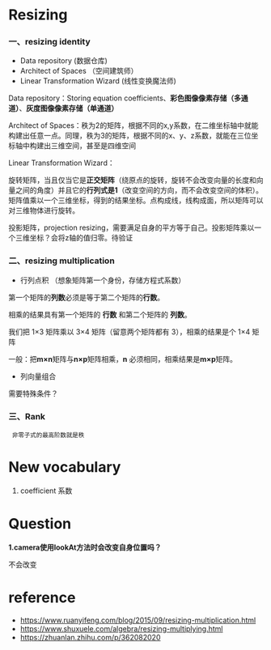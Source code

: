 # Resizing

### 一、resizing identity

- Data repository (数据仓库)
- Architect of Spaces （空间建筑师）
- Linear Transformation Wizard (线性变换魔法师)



Data repository：Storing equation coefficients、**彩色图像像素存储（多通道）**、**灰度图像像素存储（单通道）**

Architect of Spaces：秩为2的矩阵，根据不同的x,y系数，在二维坐标轴中就能构建出任意一点。同理，秩为3的矩阵，根据不同的x、y、z系数，就能在三位坐标轴中构建出三维空间，甚至是四维空间

Linear Transformation Wizard：

旋转矩阵，当且仅当它是**正交矩阵**（绕原点的旋转，旋转不会改变向量的长度和向量之间的角度）并且它的**行列式是1**（改变空间的方向，而不会改变空间的体积）。矩阵值乘以一个三维坐标，得到的结果坐标。点构成线，线构成面，所以矩阵可以对三维物体进行旋转。

投影矩阵，projection resizing，需要满足自身的平方等于自己。投影矩阵乘以一个三维坐标？会将z轴的值归零。待验证



### 二、resizing multiplication

- 行列点积 （想象矩阵第一个身份，存储方程式系数）

第一个矩阵的**列数**必须是等于第二个矩阵的**行数**。

相乘的结果具有第一个矩阵的 **行数** 和第二个矩阵的 **列数**。

我们把 1×3 矩阵乘以 3×4 矩阵（留意两个矩阵都有 3），相乘的结果是个 1×4 矩阵

一般：把**m×n**矩阵与**n×p**矩阵相乘，**n** 必须相同，相乘结果是**m×p**矩阵。

- 列向量组合

需要特殊条件？



### 三、Rank

```text
 非零子式的最高阶数就是秩 
```



# New vocabulary

1. coefficient 系数



# Question

**1.camera使用lookAt方法时会改变自身位置吗？**

不会改变



# reference

- https://www.ruanyifeng.com/blog/2015/09/resizing-multiplication.html
- https://www.shuxuele.com/algebra/resizing-multiplying.html
- https://zhuanlan.zhihu.com/p/362082020
